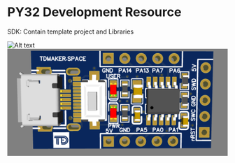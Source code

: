 # PY32 Development Resource

SDK: Contain template project and Libraries

![Alt text](./PY32F002_SSOP10_DEV_KIT_PIC.jpg "Optional title")
![My Image](PY32F002_SSOP10_DEV_KIT_PIC.png)